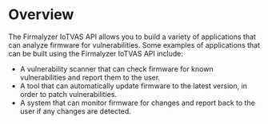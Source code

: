 # Overview

The Firmalyzer IoTVAS API allows you to build a variety of applications that can analyze firmware for vulnerabilities. Some examples of applications that can be built using the Firmalyzer IoTVAS API include:

- A vulnerability scanner that can check firmware for known vulnerabilities and report them to the user.
- A tool that can automatically update firmware to the latest version, in order to patch vulnerabilities.
- A system that can monitor firmware for changes and report back to the user if any changes are detected.
